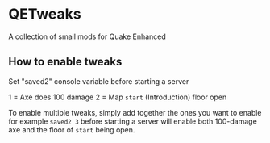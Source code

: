 # QETweaks

A collection of small mods for Quake Enhanced

## How to enable tweaks

Set "saved2" console variable before starting a server

1 = Axe does 100 damage
2 = Map `start` (Introduction) floor open

To enable multiple tweaks, simply add together the ones you want to enable
for example `saved2 3` before starting a server will enable both 100-damage 
axe and the floor of `start` being open.